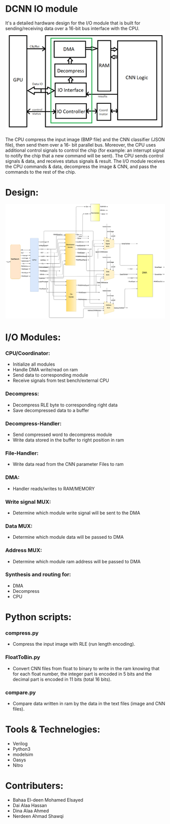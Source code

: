 # DCNN IO module
It's a detailed hardware design for the I/O module that is built for sending/receiving data over a 16-bit bus interface with
the CPU.
![IOmodule](IOmodule.PNG)
<br/>
<br/>
The CPU compress the input image (BMP file) and the CNN classifier (JSON file), then send them over a 16-
bit parallel bus. Moreover, the CPU uses additional control signals to control the chip (for example: an
interrupt signal to notify the chip that a new command will be sent). The CPU sends control signals & data,
and receives status signals & result. The I/O module receives the CPU commands & data, decompress the
image & CNN, and pass the commands to the rest of the chip.

# Design:
![Design](Design.png)

# I/O Modules:
### CPU/Coordinator:
- Initialize all modules
- Handle DMA write/read on ram
- Send data to corresponding module
- Receive signals from test bench/external CPU
### Decompress:
- Decompress RLE byte to corresponding right data
- Save decompressed data to a buffer
### Decompress-Handler:
- Send compressed word to decompress module
- Write data stored in the buffer to right position in ram
### File-Handler:
- Write data read from the CNN parameter Files to ram
### DMA:
- Handler reads/writes to RAM/MEMORY
### Write signal MUX:
- Determine which module write signal will be sent to the DMA
### Data MUX:
- Determine which module data will be passed to DMA
### Address MUX:
- Determine which module ram address will be passed to DMA

### Synthesis and routing for: 
* DMA
* Decompress
* CPU

# Python scripts:
### compress.py
- Compress the input image with RLE (run length encoding).
### FloatToBin.py
- Convert CNN files from float to binary to write in the ram knowing that for each float number, the integer part is encoded in 5 bits and the decimal part is encoded in 11 bits (total 16 bits).
### compare.py
- Compare data written in ram by the data in the text files (image and CNN files).

# Tools & Technelogies:
- Verilog 
- Python3
- modelsim
- Oasys
- Nitro

# Contributers:
- Bahaa El-deen Mohamed Elsayed
- Dai Alaa Hassan
- Dina Alaa Ahmed
- Nerdeen Ahmad Shawqi

